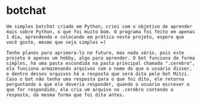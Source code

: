 # botchat
	Um simples botchat criado em Python, criei com o objetivo de aprender mais sobre Python, o que foi muito bom. O programa foi feito em apenas 1 dia, aprendendo e colocando em prática neste projeto, espero que você goste, mesmo que seja simples =)

	Tenho planos para aprimora-lo no futuro, mas nada sério, pois este projeto é apenas um hobby, algo para aprender. O bot funciona de forma simples, há uma pasta escondida na pasta principal chamada ".cerebro", ela funciona armazenando arquivos com o nome do que o usuário disser, e dentro desses arquivos há a resposta que será dita pelo bot Mitzi. Caso o bot não tenha uma resposta para o que foi dito, ele retorna perguntando o que ele deveria responder, quando o usuário escrever o que for respondido, ele cria um arquivo no .cerebro contendo a resposta, da mesma forma que foi dita antes.
